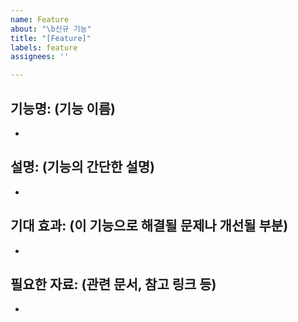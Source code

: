 ```yaml
---
name: Feature
about: "\b신규 기능"
title: "[Feature]"
labels: feature
assignees: ''

---
```


##  **기능명**: (기능 이름)
- 

## **설명**: (기능의 간단한 설명)
- 

## **기대 효과**: (이 기능으로 해결될 문제나 개선될 부분)
- 

## **필요한 자료**: (관련 문서, 참고 링크 등)
-
